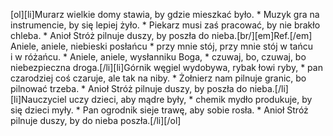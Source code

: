 [ol][li]Murarz wielkie domy stawia, by gdzie mieszkać było. * Muzyk gra na instrumencie, by się lepiej żyło. * Piekarz musi zaś pracować, by nie brakło chleba. * Anioł Stróż pilnuje duszy, by poszła do nieba.[br/][em]Ref.[/em] Aniele, aniele, niebieski posłańcu * przy mnie stój, przy mnie stój w tańcu i w różańcu. * Aniele, aniele, wysłanniku Boga, * czuwaj, bo, czuwaj, bo niebezpieczna droga.[/li][li]Górnik węgiel wydobywa, rybak łowi ryby, * pan czarodziej coś czaruje, ale tak na niby. * Żołnierz nam pilnuje granic, bo pilnować trzeba. * Anioł Stróż pilnuje duszy, by poszła do nieba.[/li][li]Nauczyciel uczy dzieci, aby mądre były, * chemik mydło produkuje, by się dzieci myły. * Pan ogrodnik sieje trawę, aby sobie rosła. * Anioł Stróż pilnuje duszy, by do nieba poszła.[/li][/ol]
